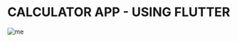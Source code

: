 # CALCULATOR APP - USING FLUTTER


 ![me](https://github.com/MetalNomad78/calculator_app_flutter/assets/88272018/4643a75e-f67c-4ec6-abcd-7b7bd1e6b8dc)

 
